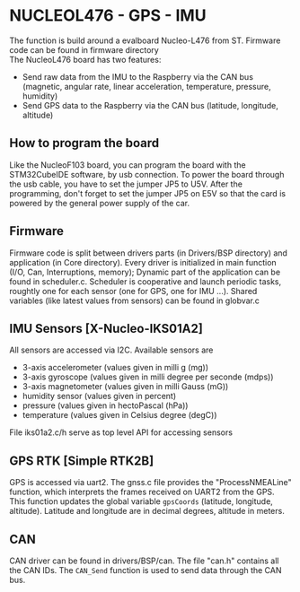 # NUCLEOL476 - GPS - IMU

The function is build around a evalboard Nucleo-L476 from ST. Firmware code can be found in firmware directory\
The NucleoL476 board has two features:
* Send raw data from the IMU to the Raspberry via the CAN bus (magnetic, angular rate, linear acceleration, temperature, pressure, humidity)
* Send GPS data to the Raspberry via the CAN bus (latitude, longitude, altitude)

## How to program the board 

Like the NucleoF103 board, you can program the board with the STM32CubeIDE software, by usb connection. To power the board through the usb cable, you have to set the jumper JP5 to U5V. After the programming, don't forget to set the jumper JP5 on E5V so that the card is powered by the general power supply of the car.

## Firmware

Firmware code is split between drivers parts (in Drivers/BSP directory) and application (in Core directory). Every driver is initialized in main function (I/O, Can, Interruptions, memory); Dynamic part of the application can be found in scheduler.c. Scheduler is cooperative and launch periodic tasks, roughtly one for each sensor (one for GPS, one for IMU ...). Shared variables (like latest values from sensors) can be found in globvar.c

## IMU Sensors [X-Nucleo-IKS01A2]

All sensors are accessed via I2C. Available sensors are 
- 3-axis accelerometer (values given in milli g (mg))
- 3-axis gyroscope (values given in milli degree per seconde (mdps))
- 3-axis magnetometer (values given in milli Gauss (mG))
- humidity sensor (values given in percent)
- pressure (values given in hectoPascal (hPa))
- temperature (values given in Celsius degree (degC))

File iks01a2.c/h serve as top level API for accessing sensors

## GPS RTK [Simple RTK2B]

GPS is accessed via uart2. The gnss.c file provides the "ProcessNMEALine" function, which interprets the frames received on UART2 from the GPS. This function updates the global variable `gpsCoords` (latitude, longitude, altitude). Latitude and longitude are in decimal degrees, altitude in meters.


## CAN

CAN driver can be found in drivers/BSP/can. The file "can.h" contains all the CAN IDs. The `CAN_Send` function is used to send data through the CAN bus.
